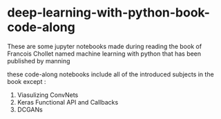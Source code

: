 # deep-learning-with-python-book-code-along
These are some jupyter notebooks made during reading the book of Francois Chollet named machine learning with python that has been published by manning

these code-along notebooks include all of the introduced subjects in the book except :
  1.  Viasulizing ConvNets
  2.  Keras Functional API and Callbacks
  3.  DCGANs

